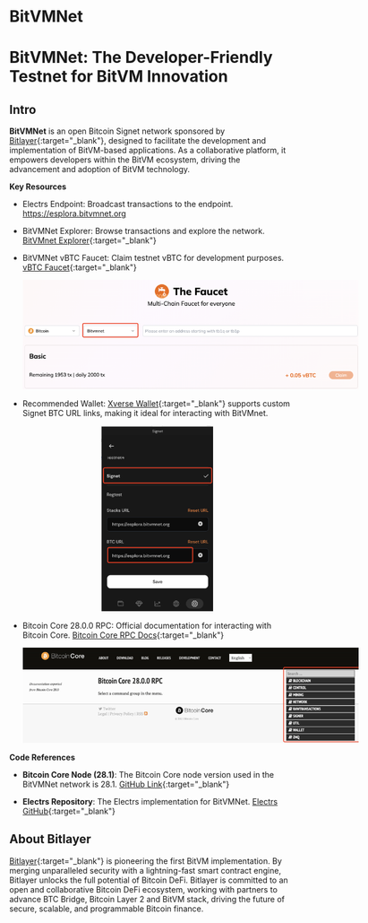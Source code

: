 # BitVMNet

# BitVMNet: The Developer-Friendly Testnet for BitVM Innovation

## Intro
**BitVMNet** is an open Bitcoin Signet network sponsored by [Bitlayer](https://x.com/BitlayerLabs){:target="_blank"}, designed to facilitate the development and implementation of BitVM-based applications. As a collaborative platform, it empowers developers within the BitVM ecosystem, driving the advancement and adoption of BitVM technology.




**Key Resources**
- Electrs Endpoint: Broadcast transactions to the endpoint. https://esplora.bitvmnet.org
- BitVMNet Explorer: Browse transactions and explore the network. [BitVMnet Explorer](https://mempool.bitvmnet.org/){:target="_blank"}
- BitVMNet vBTC Faucet: Claim testnet vBTC for development purposes. [vBTC Faucet](https://www.thefaucet.org/Bitcoin/Bitvmnet){:target="_blank"}
   <p align="center"><img src="./thefaucet.png" style="max-width: 600px;" /></p>

- Recommended Wallet: [Xverse Wallet](https://www.xverse.app/){:target="_blank"} supports custom Signet BTC URL links, making it ideal for interacting with BitVMnet.
   <p align="center">
    <img src="./xverse.png" style="max-width: 200px;" />
   </p>

- Bitcoin Core 28.0.0 RPC: Official documentation for interacting with Bitcoin Core. [Bitcoin Core RPC Docs](https://bitcoincore.org/en/doc/28.0.0/){:target="_blank"}
    <p align="center">
    <img src="./bitcoincore.png" style="max-width: 600px;" />
   </p>
**Code References**

- **Bitcoin Core Node (28.1)**: The Bitcoin Core node version used in the BitVMNet network is 28.1. [GitHub Link](https://github.com/bitcoin/bitcoin){:target="_blank"}

- **Electrs Repository**: The Electrs implementation for BitVMNet. [Electrs GitHub](https://github.com/Blockstream/electrs){:target="_blank"}




## About Bitlayer

[Bitlayer](https://x.com/BitlayerLabs){:target="_blank"} is pioneering the first BitVM implementation. By merging unparalleled security with a lightning-fast smart contract engine, Bitlayer unlocks the full potential of Bitcoin DeFi.
Bitlayer is committed to an open and collaborative Bitcoin DeFi ecosystem, working with partners to advance BTC Bridge, Bitcoin Layer 2 and BitVM stack, driving the future of secure, scalable, and programmable Bitcoin finance.